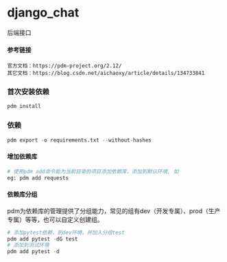 # django_chat
后端接口

#### 参考链接

```
官方文档：https://pdm-project.org/2.12/
其它文档：https://blog.csdn.net/aichaoxy/article/details/134733841
```

### 首次安装依赖
```javascript
pdm install
```

### 依赖
```python
pdm export -o requirements.txt --without-hashes
```

#### 增加依赖库
```python
# 使用pdm add命令能为当前目录的项目添加依赖库，添加到默认环境, 如
eg: pdm add requests
```

#### 依赖库分组
pdm为依赖库的管理提供了分组能力，常见的组有dev（开发专属）、prod（生产专属）等等，也可以自定义创建组。
```python
# 添加pytest依赖，到dev环境，并加入分组test
pdm add pytest -dG test
# 添加到测试环境
pdm add pytest -d
```